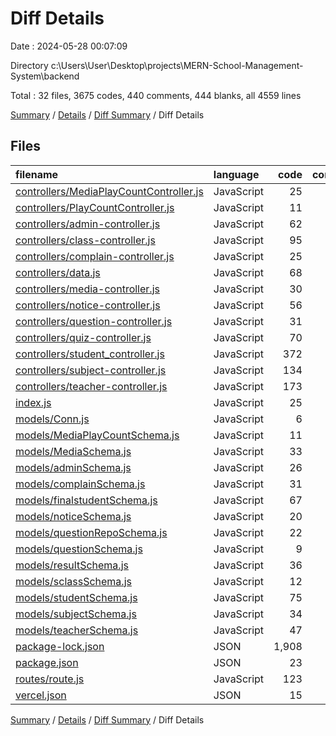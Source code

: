 # Diff Details

Date : 2024-05-28 00:07:09

Directory c:\\Users\\User\\Desktop\\projects\\MERN-School-Management-System\\backend

Total : 32 files,  3675 codes, 440 comments, 444 blanks, all 4559 lines

[Summary](results.md) / [Details](details.md) / [Diff Summary](diff.md) / Diff Details

## Files
| filename | language | code | comment | blank | total |
| :--- | :--- | ---: | ---: | ---: | ---: |
| [controllers/MediaPlayCountController.js](/controllers/MediaPlayCountController.js) | JavaScript | 25 | 42 | 17 | 84 |
| [controllers/PlayCountController.js](/controllers/PlayCountController.js) | JavaScript | 11 | 1 | 3 | 15 |
| [controllers/admin-controller.js](/controllers/admin-controller.js) | JavaScript | 62 | 73 | 18 | 153 |
| [controllers/class-controller.js](/controllers/class-controller.js) | JavaScript | 95 | 0 | 10 | 105 |
| [controllers/complain-controller.js](/controllers/complain-controller.js) | JavaScript | 25 | 0 | 5 | 30 |
| [controllers/data.js](/controllers/data.js) | JavaScript | 68 | 0 | 12 | 80 |
| [controllers/media-controller.js](/controllers/media-controller.js) | JavaScript | 30 | 22 | 13 | 65 |
| [controllers/notice-controller.js](/controllers/notice-controller.js) | JavaScript | 56 | 0 | 6 | 62 |
| [controllers/question-controller.js](/controllers/question-controller.js) | JavaScript | 31 | 72 | 47 | 150 |
| [controllers/quiz-controller.js](/controllers/quiz-controller.js) | JavaScript | 70 | 54 | 38 | 162 |
| [controllers/student_controller.js](/controllers/student_controller.js) | JavaScript | 372 | 15 | 66 | 453 |
| [controllers/subject-controller.js](/controllers/subject-controller.js) | JavaScript | 134 | 18 | 27 | 179 |
| [controllers/teacher-controller.js](/controllers/teacher-controller.js) | JavaScript | 173 | 0 | 32 | 205 |
| [index.js](/index.js) | JavaScript | 25 | 46 | 21 | 92 |
| [models/Conn.js](/models/Conn.js) | JavaScript | 6 | 4 | 3 | 13 |
| [models/MediaPlayCountSchema.js](/models/MediaPlayCountSchema.js) | JavaScript | 11 | 27 | 10 | 48 |
| [models/MediaSchema.js](/models/MediaSchema.js) | JavaScript | 33 | 0 | 3 | 36 |
| [models/adminSchema.js](/models/adminSchema.js) | JavaScript | 26 | 0 | 2 | 28 |
| [models/complainSchema.js](/models/complainSchema.js) | JavaScript | 31 | 0 | 3 | 34 |
| [models/finalstudentSchema.js](/models/finalstudentSchema.js) | JavaScript | 67 | 0 | 13 | 80 |
| [models/noticeSchema.js](/models/noticeSchema.js) | JavaScript | 20 | 0 | 2 | 22 |
| [models/questionRepoSchema.js](/models/questionRepoSchema.js) | JavaScript | 22 | 0 | 6 | 28 |
| [models/questionSchema.js](/models/questionSchema.js) | JavaScript | 9 | 2 | 2 | 13 |
| [models/resultSchema.js](/models/resultSchema.js) | JavaScript | 36 | 1 | 3 | 40 |
| [models/sclassSchema.js](/models/sclassSchema.js) | JavaScript | 12 | 0 | 4 | 16 |
| [models/studentSchema.js](/models/studentSchema.js) | JavaScript | 75 | 14 | 8 | 97 |
| [models/subjectSchema.js](/models/subjectSchema.js) | JavaScript | 34 | 0 | 2 | 36 |
| [models/teacherSchema.js](/models/teacherSchema.js) | JavaScript | 47 | 0 | 2 | 49 |
| [package-lock.json](/package-lock.json) | JSON | 1,908 | 0 | 1 | 1,909 |
| [package.json](/package.json) | JSON | 23 | 0 | 1 | 24 |
| [routes/route.js](/routes/route.js) | JavaScript | 123 | 49 | 64 | 236 |
| [vercel.json](/vercel.json) | JSON | 15 | 0 | 0 | 15 |

[Summary](results.md) / [Details](details.md) / [Diff Summary](diff.md) / Diff Details